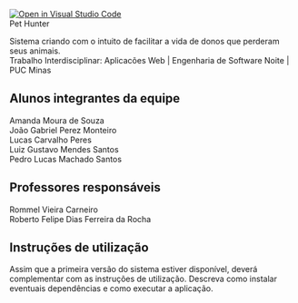 [![Open in Visual Studio Code](https://classroom.github.com/assets/open-in-vscode-c66648af7eb3fe8bc4f294546bfd86ef473780cde1dea487d3c4ff354943c9ae.svg)](https://classroom.github.com/online_ide?assignment_repo_id=7559024&assignment_repo_type=AssignmentRepo)<br>
Pet Hunter

Sistema criando com o intuito de facilitar a vida de donos que perderam seus animais.<br>
Trabalho Interdisciplinar: Aplicacões Web | Engenharia de Software Noite | PUC Minas

## Alunos integrantes da equipe

Amanda Moura de Souza<br>
João Gabriel Perez Monteiro<br>
Lucas Carvalho Peres<br>
Luiz Gustavo Mendes Santos<br>
Pedro Lucas Machado Santos<br>

## Professores responsáveis

Rommel Vieira Carneiro<br>
Roberto Felipe Dias Ferreira da Rocha<br>

## Instruções de utilização

Assim que a primeira versão do sistema estiver disponível, deverá complementar com as instruções de utilização. Descreva como instalar eventuais dependências e como executar a aplicação.
